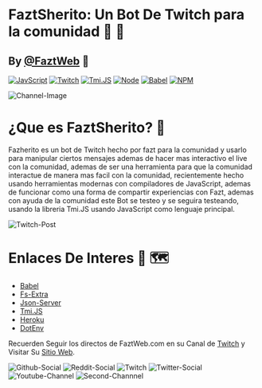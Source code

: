 # FaztSherito: Un Bot De Twitch para la comunidad :hammer: :test_tube:
## By [@FaztWeb](https://faztweb.com/) :wave:

[![JavScript](https://img.shields.io/badge/JavaScript-✓-brightgreen.svg?style=flat&logo=JavaScript&labelColor=black)](https://developer.mozilla.org/es/docs/Web/JavaScript)
[![Twitch](https://img.shields.io/badge/Twitch-✓-brightgreen.svg?style=flat&logo=Twitch&labelColor=black)](https://developer.mozilla.org/es/docs/Web/JavaScript)
[![Tmi.JS](https://img.shields.io/badge/Tmi.JS-✓-brightgreen.svg?style=flat&logo=Twitch&labelColor=black)](https://developer.mozilla.org/es/docs/Web/JavaScript)
[![Node](https://img.shields.io/badge/Node-✓-brightgreen.svg?style=flat&logo=Node.JS&labelColor=black)](https://developer.mozilla.org/es/docs/Web/JavaScript)
[![Babel](https://img.shields.io/badge/BabelJS-✓-brightgreen.svg?style=flat&logo=Babel&labelColor=black)](https://developer.mozilla.org/es/docs/Web/JavaScript)
[![NPM](https://img.shields.io/badge/NPM-✓-brightgreen.svg?style=flat&logo=NPM&labelColor=black)](https://developer.mozilla.org/es/docs/Web/JavaScript)


![Channel-Image](https://i.imgur.com/KOGpqkx.png)

# ¿Que es FaztSherito? :monocle_face:
Fazherito es un bot de Twitch hecho por fazt para la comunidad y usarlo para manipular ciertos mensajes ademas de hacer mas interactivo el live con la comunidad, ademas de ser una herramienta
para que la comunidad interactue de manera mas facil con la comunidad, recientemente hecho usando herramientas modernas con compiladores de JavaScript, ademas de funcionar como una forma 
de compartir experiencias con Fazt, ademas con ayuda de la comunidad este Bot se testeo y se seguira testeando, usando la libreria Tmi.JS usando JavaScript como lenguaje principal.

![Twitch-Post](https://miro.medium.com/max/724/0*rnADK5CfxNAbXbh8)

# Enlaces De Interes :compass: :world_map:
* [Babel](https://babeljs.io/)
* [Fs-Extra](https://www.npmjs.com/package/fs-extra)
* [Json-Server](https://www.npmjs.com/package/json-server)
* [Tmi.JS](https://tmijs.com/)
* [Heroku](https://www.heroku.com/)
* [DotEnv](https://www.npmjs.com/package/dotenv)

Recuerden Seguir los directos de FaztWeb.com en su Canal de [Twitch](https://www.twitch.tv/fazttech) y Visitar Su [Sitio Web](https://faztweb.com/).

![Github-Social](https://img.shields.io/github/followers/FaztTech?style=social)
![Reddit-Social](https://img.shields.io/reddit/subreddit-subscribers/fazt?style=social)
![Twitch](https://img.shields.io/twitch/status/fazttech?style=social)
![Twitter-Social](https://img.shields.io/twitter/follow/FaztTech?style=social)
![Youtube-Channel](https://img.shields.io/youtube/channel/subscribers/UCX9NJ471o7Wie1DQe94RVIg?style=social)
![Second-Channnel](https://img.shields.io/youtube/channel/subscribers/UCMn28O1sQGochG94HdlthbA?style=social)

